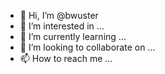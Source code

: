 - 👋 Hi, I’m @bwuster
- 👀 I’m interested in ...
- 🌱 I’m currently learning ...
- 💞️ I’m looking to collaborate on ...
- 📫 How to reach me ...

<!---
bwuster/bwuster is a ✨ special ✨ repository because its `README.md` (this file) appears on your GitHub profile.
You can click the Preview link to take a look at your changes.
--->
